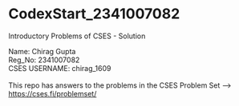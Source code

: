 # CodexStart_2341007082
  Introductory Problems of CSES - Solution


Name: Chirag Gupta <br>
Reg_No: 2341007082 <br>
CSES USERNAME: chirag_1609 <br>
<br>
This repo has answers to the problems in the CSES Problem Set --> https://cses.fi/problemset/
